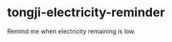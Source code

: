 tongji-electricity-reminder
===========================

Remind me when electricity remaining is low.
